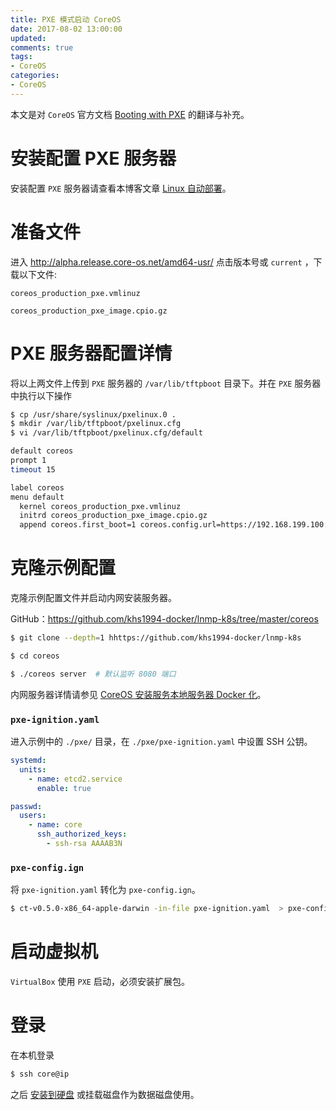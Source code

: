 ```yaml
---
title: PXE 模式启动 CoreOS
date: 2017-08-02 13:00:00
updated:
comments: true
tags:
- CoreOS
categories:
- CoreOS
---
```


本文是对 `CoreOS` 官方文档 [Booting with PXE](//coreos.com/os/docs/latest/booting-with-pxe.html) 的翻译与补充。

<!--more-->

# 安装配置 PXE 服务器

安装配置 `PXE` 服务器请查看本博客文章 [Linux 自动部署](/linux/server/pxe.html)。

# 准备文件

进入 http://alpha.release.core-os.net/amd64-usr/ 点击版本号或 `current` ，下载以下文件:

`coreos_production_pxe.vmlinuz`

`coreos_production_pxe_image.cpio.gz`

# PXE 服务器配置详情

将以上两文件上传到 `PXE` 服务器的 `/var/lib/tftpboot` 目录下。并在 `PXE` 服务器中执行以下操作

```bash
$ cp /usr/share/syslinux/pxelinux.0 .
$ mkdir /var/lib/tftpboot/pxelinux.cfg
$ vi /var/lib/tftpboot/pxelinux.cfg/default

default coreos
prompt 1
timeout 15

label coreos
menu default
  kernel coreos_production_pxe.vmlinuz
  initrd coreos_production_pxe_image.cpio.gz
  append coreos.first_boot=1 coreos.config.url=https://192.168.199.100:8080/pxe/pxe-config.ign
```

# 克隆示例配置

克隆示例配置文件并启动内网安装服务器。

GitHub：https://github.com/khs1994-docker/lnmp-k8s/tree/master/coreos

```bash
$ git clone --depth=1 hhttps://github.com/khs1994-docker/lnmp-k8s

$ cd coreos

$ ./coreos server  # 默认监听 8080 端口
```

内网服务器详情请参见 [CoreOS 安装服务本地服务器 Docker 化](https://www.khs1994.com/docker/coreos/install-server.html)。

### `pxe-ignition.yaml`

进入示例中的 `./pxe/` 目录，在 `./pxe/pxe-ignition.yaml` 中设置 SSH 公钥。

```yaml
systemd:
  units:
    - name: etcd2.service
      enable: true

passwd:
  users:
    - name: core
      ssh_authorized_keys:
        - ssh-rsa AAAAB3N
```

### `pxe-config.ign`

将 `pxe-ignition.yaml` 转化为 `pxe-config.ign`。

```bash
$ ct-v0.5.0-x86_64-apple-darwin -in-file pxe-ignition.yaml  > pxe-config.ign
```

# 启动虚拟机

`VirtualBox` 使用 `PXE` 启动，必须安装扩展包。

# 登录

在本机登录

```bash
$ ssh core@ip
```

之后 [安装到硬盘](install-disk-new.md) 或挂载磁盘作为数据磁盘使用。
